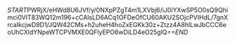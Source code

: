 $START$PWRjX/eHWd8U6JVf/y/0NXpPZgT4m1LXVbj6/iJ0iYXwSP5O0sQ9Qhimci0VlT83WQ12m196+cCAlsLD6ACq1OFDeOfCU60AKU2SOjcPVIHdL/7gnXrcaIkcjwD9D1/JQW42CMs+h2uheH4hoZxEGKk30z+Ztzz4A8hlLwJbCCC6eoUhCXldYNpeWTCPVMXE0QFlyEPO6wDiLD4eO25glQ==$END$